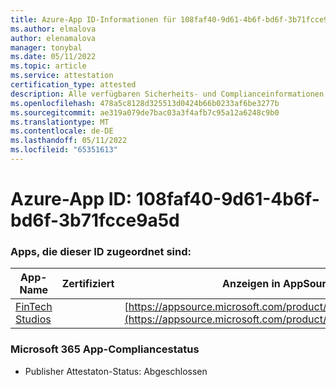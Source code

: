 ```yaml
---
title: Azure-App ID-Informationen für 108faf40-9d61-4b6f-bd6f-3b71fcce9a5d
ms.author: elmalova
author: elenamalova
manager: tonybal
ms.date: 05/11/2022
ms.topic: article
ms.service: attestation
certification_type: attested
description: Alle verfügbaren Sicherheits- und Complianceinformationen für 108faf40-9d61-4b6f-bd6f-3b71fcce9a5d.
ms.openlocfilehash: 478a5c8128d325513d0424b66b0233af6be3277b
ms.sourcegitcommit: ae319a079de7bac03a3f4afb7c95a12a6248c9b0
ms.translationtype: MT
ms.contentlocale: de-DE
ms.lasthandoff: 05/11/2022
ms.locfileid: "65351613"
---
```

# <a name="azure-app-id-108faf40-9d61-4b6f-bd6f-3b71fcce9a5d"></a>Azure-App ID: 108faf40-9d61-4b6f-bd6f-3b71fcce9a5d


### <a name="apps-associated-with-this-id"></a>Apps, die dieser ID zugeordnet sind:
| **App-Name** | **Zertifiziert** | **Anzeigen in AppSource** |
|--------------|---------------|-----------------------|
| [FinTech Studios](../forward/WA200003969.md) |  | [https://appsource.microsoft.com/product/office/WA200003969](https://appsource.microsoft.com/product/office/WA200003969) |

### <a name="microsoft-365-app-compliance-status"></a>Microsoft 365 App-Compliancestatus
- Publisher Attestaton-Status: Abgeschlossen
